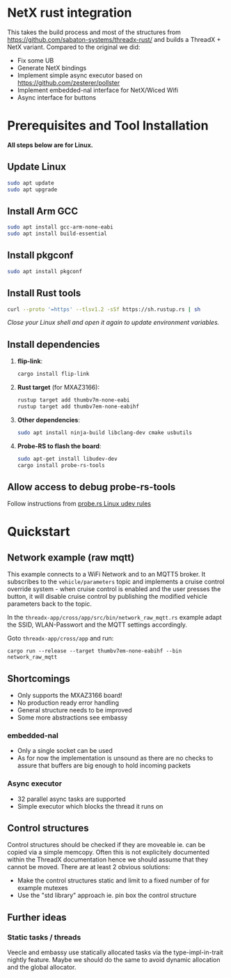 # NetX rust integration

This takes the build process and most of the structures from https://github.com/sabaton-systems/threadx-rust/ and builds a ThreadX + NetX variant.
Compared to the original we did:

- Fix some UB
- Generate NetX bindings
- Implement simple async executor based on https://github.com/zesterer/pollster
- Implement embedded-nal interface for NetX/Wiced Wifi
- Async interface for buttons

# Prerequisites and Tool Installation

**All steps below are for Linux.**

## Update Linux

```sh
sudo apt update
sudo apt upgrade
```

## Install Arm GCC

```sh
sudo apt install gcc-arm-none-eabi
sudo apt install build-essential
```

## Install pkgconf

```sh
sudo apt install pkgconf
```

## Install Rust tools

```sh
curl --proto '=https' --tlsv1.2 -sSf https://sh.rustup.rs | sh
```

*Close your Linux shell and open it again to update environment variables.*

## Install dependencies

1. **flip-link**:
	```sh
	cargo install flip-link
	```

2. **Rust target** (for MXAZ3166):
	```sh
	rustup target add thumbv7m-none-eabi
	rustup target add thumbv7em-none-eabihf
	```

3. **Other dependencies**:
	```sh
	sudo apt install ninja-build libclang-dev cmake usbutils
	```

4. **Probe-RS to flash the board**:
	```sh
	sudo apt-get install libudev-dev
	cargo install probe-rs-tools
	```

## Allow access to debug probe-rs-tools

Follow instructions from [probe.rs Linux udev rules](https://probe.rs/docs/getting-started/probe-setup/#linux-udev-rules)

# Quickstart

## Network example (raw mqtt)

This example connects to a WiFi Network and to an MQTT5 broker. It subscribes to the `vehicle/parameters` topic and implements a cruise control override system - when cruise control is enabled and the user presses the button, it will disable cruise control by publishing the modified vehicle parameters back to the topic.

In the `threadx-app/cross/app/src/bin/network_raw_mqtt.rs` example adapt the SSID, WLAN-Passwort and the MQTT settings accordingly.  

Goto `threadx-app/cross/app` and run:

`cargo run --release --target thumbv7em-none-eabihf --bin network_raw_mqtt`

## Shortcomings

- Only supports the MXAZ3166 board!
- No production ready error handling 
- General structure needs to be improved 
- Some more abstractions see embassy

### embedded-nal

- Only a single socket can be used
- As for now the implementation is unsound as there are no checks to assure that buffers are big enough to hold incoming packets 

### Async executor

- 32 parallel async tasks are supported
- Simple executor which blocks the thread it runs on 

## Control structures

Control structures should be checked if they are moveable ie. can be copied via a simple memcopy. Often this is not explicitely documented within the
ThreadX documentation hence we should assume that they cannot be moved. There are at least 2 obvious solutions:

- Make the control structures static and limit to a fixed number of for example mutexes
- Use the "std library" approach ie. pin box the control structure

## Further ideas

### Static tasks / threads

Veecle and embassy use statically allocated tasks via the type-impl-in-trait nightly feature. Maybe we should do the same to avoid dynamic allocation and the global allocator. 
